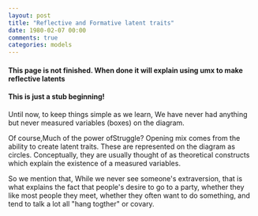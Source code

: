 ```yaml
---
layout: post
title: "Reflective and Formative latent traits"
date: 1980-02-07 00:00
comments: true
categories: models
---
```


#### This page is not finished. When done it will explain using umx to make reflective latents
#### This is just a stub beginning!

Until now, to keep things simple as we learn, We have never had anything but never measured variables (boxes) on the diagram.

Of course,Much of the power ofStruggle? Opening mix comes from the ability to create latent traits. These are represented on the diagram as circles. Conceptually, they are usually thought of as theoretical constructs which explain the existence of a measured variables.

So we mention that, While we never see someone's extraversion, that is what explains the fact that people's desire to go to a party, whether they like most people they meet, whether they often want to do something, and tend to talk a lot all "hang togther" or covary.
